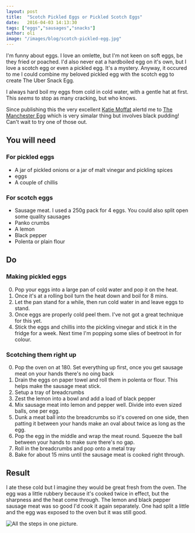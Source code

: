 ```yaml
---
layout: post
title:  "Scotch Pickled Eggs or Pickled Scotch Eggs"
date:   2016-04-03 14:13:30
tags: ["eggs","sausages","snacks"]
author: oli
image: "/images/blog/scotch-pickled-egg.jpg"
---
```


I'm funny about eggs.  I love an omlette, but I'm not keen on soft eggs, be they fried or poached.  I'd also never eat a hardboiled egg on it's own, but I love a scotch egg or even a pickled egg.  It's a mystery.  Anyway, it occured to me I could combine my beloved pickled egg with the scotch egg to create The Uber Snack Egg.

I always hard boil my eggs from cold in cold water, with a gentle hat at first.  This *seems* to stop as many cracking, but who knows.

Since publishing this the very excellent [Katie Moffat](https://twitter.com/katiemoffat) alertd me to [The Manchester Egg](http://manchesteregg.com/) which is very simalar thing but involves black pudding! Can't wait to try one of those out.

## You will need

### For pickled eggs
* A jar of pickled onions or a jar of malt vinegar and pickling spices
* eggs
* A couple of chillis

### For scotch eggs
* Sausage meat.  I used a 250g pack for 4 eggs.  You could also split open some quality sausages
* Panko crumbs
* A lemon
* Black pepper
* Polenta or plain flour


## Do

### Making pickled eggs

0. Pop your eggs into a large pan of cold water and pop it on the heat.
1. Once it's at a rolling boil turn the heat down and boil for 8 mins.
2. Let the pan stand for a while, then run cold water in and leave eggs to stand.
3. Once eggs are properly cold peel them.  I've not got a great technique for this yet.
4. Stick the eggs and chillis into the pickling vinegar and stick it in the fridge for a week.  Next time I'm popping some slies of beetroot in for colour.

### Scotching them right up

0. Pop the oven on at 180. Set everything up first, once you get sausage meat on your hands there's no oing back
1. Drain the eggs on paper towel and roll them in polenta or flour.  This helps make the sausage meat stick.
2. Setup a tray of breadcrumbs
3. Zest the lemon into a bowl and add a load of black pepper
4. Mix sausage meat into lemon and pepper well.  Divide into even sized balls, one per egg.
5. Dunk a meat ball into the breadcrumbs so it's covered on one side, then patting it between your hands make an oval about twice as long as the egg.
6. Pop the egg in the middle and wrap the meat round.  Squeeze the ball between your hands to make sure there's no gap.
7. Roll in the breadcrumbs and pop onto a metal tray
8. Bake for about 15 mins until the sausage meat is cooked right through.


## Result
I ate these cold but I imagine they would be great fresh from the oven.  The egg was a little rubbery because it's cooked twice in effect, but the sharpness and the heat come through.  The lemon and black pepper sausage meat was so good I'd cook it again separately.  One had split a little and the egg was exposed to the oven but it was still good.


![All the steps in one picture.](/images/blog/scotch-pickled-egg.jpg)



